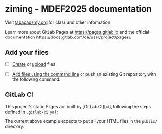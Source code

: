 # ziming - MDEF2025 documentation

Visit [fabacademy.org](https://fabacademy.org/) for class and other information.

Learn more about GitLab Pages at https://pages.gitlab.io and the official
documentation https://docs.gitlab.com/ce/user/project/pages/.

## Add your files

- [ ] [Create](https://docs.gitlab.com/ee/user/project/repository/web_editor.html#create-a-file) or [upload](https://docs.gitlab.com/ee/user/project/repository/web_editor.html#upload-a-file) files
- [ ] [Add files using the command line](https://docs.gitlab.com/ee/gitlab-basics/add-file.html#add-a-file-using-the-command-line) or push an existing Git repository with the following command:


## GitLab CI

This project's static Pages are built by [GitLab CI][ci], following the steps
defined in [`.gitlab-ci.yml`](.gitlab-ci.yml):

The current above example expects to put all your HTML files in the `public/` directory.

